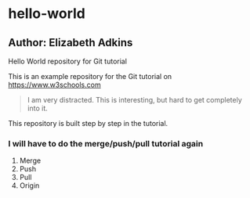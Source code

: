 # hello-world
## Author: Elizabeth Adkins
Hello World repository for Git tutorial

This is an example repository for the Git tutorial on https://www.w3schools.com

> I am very distracted.  This is interesting, but hard to get completely into it. 

This repository is built step by step in the tutorial.

###  I will have to do the merge/push/pull tutorial again
1. Merge
2. Push
3. Pull
4. Origin
